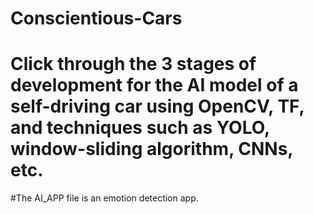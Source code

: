 # Conscientious-Cars

# Click through the 3 stages of development for the AI model of a self-driving car using OpenCV, TF, and techniques such as YOLO, window-sliding algorithm, CNNs, etc. 

#The AI_APP file is an emotion detection app.
